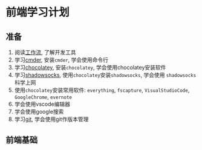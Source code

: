 # 前端学习计划

## 准备

1. 阅读[工作流](https://github.com/ninghao/workflow-book), 了解开发工具
2. 学习[cmder](https://wchaochao.gitbooks.io/dev-tool/content/cli/cmder/), 安装`cmder`, 学会使用命令行
3. 学习[chocolatey](https://wchaochao.gitbooks.io/dev-tool/content/spm/chocolatey/), 安装`chocolatey`, 学会使用chocolatey安装软件
4. 学习[shadowsocks](https://wchaochao.gitbooks.io/dev-tool/content/spm/chocolatey/software.html), 使用`chocolatey`安装`shadowsocks`, 学会使用
  `shadowsocks`科学上网
5. 使用`chocolatey`安装常用软件: `everything`, `fscapture`, `VisualStudioCode`, `GoogleChrome`, `evernote`
6. 学会使用vscode编辑器
7. 学会使用google搜索
8. 学习[git](https://wchaochao.gitbooks.io/dev-tool/content/vcs/git/draft.html), 学会使用git作版本管理

## 前端基础